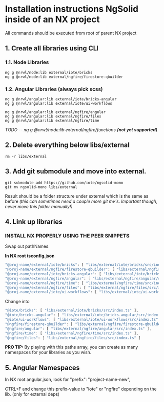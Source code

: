# Installation instructions NgSolid inside of an NX project

All commands should be executed from root of parent NX project

## 1. Create all libraries using CLI

### 1.1. Node Libraries

```
ng g @nrwl/node:lib external/iote/bricks   
ng g @nrwl/node:lib external/ngfire/firestore-qbuilder   
```

### 1.2. Angular Libraries (always pick scss)

```
ng g @nrwl/angular:lib external/iote/bricks-angular
ng g @nrwl/angular:lib external/iote/ui-workflows

ng g @nrwl/angular:lib external/ngfire/angular
ng g @nrwl/angular:lib external/ngfire/files
ng g @nrwl/angular:lib external/ngfire/time
```

<i>TODO</i>
<i>-- ng g @nrwl/node:lib external/ngfire/functions <b>(not yet supported)</b></i>

## 2. Delete everything below libs/external

````
rm -r libs/external
````

## 3. Add git submodule and move into external.

````
git submodule add https://github.com/iote/ngsolid-mono
git mv ngsolid-mono libs/external
````
Result should be a folder structure under external which is the same as before 
<i>(this can sometimes need a couple more git mv's. Important though, never move this folder manually!)</i>

## 4. Link up libraries
### INSTALL NX PROPERLY USING THE PEER SNIPPETS
Swap out pathNames

<b>In NX root tsconfig.json</b>
````javascript
"@proj-name/external/iote/bricks": [ "libs/external/iote/bricks/src/index.ts" ],
"@proj-name/external/ngfire/firestore-qbuilder": [ "libs/external/ngfire/firestore-qbuilder/src/index.ts" ],
"@proj-name/external/iote/bricks-angular": [ "libs/external/iote/bricks-angular/src/index.ts" ],
"@proj-name/external/ngfire/angular": [ "libs/external/ngfire/angular/src/index.ts" ],
"@proj-name/external/ngfire/time": [ "libs/external/ngfire/time/src/index.ts" ],
"@proj-name/external/ngfire/files": [ "libs/external/ngfire/files/src/index.ts" ],
"@proj-name/external/iote/ui-workflows": [ "libs/external/iote/ui-workflows/src/index.ts" ]
````

Change into
````javascript
"@iote/bricks": [ "libs/external/iote/bricks/src/index.ts" ],
"@iote/bricks-angular": [ "libs/external/iote/bricks-angular/src/index.ts" ],
"@iote/ui-workflows": [ "libs/external/iote/ui-workflows/src/index.ts" ],
"@ngfire/firestore-qbuilder": [ "libs/external/ngfire/firestore-qbuilder/src/index.ts" ],
"@ngfire/angular": [ "libs/external/ngfire/angular/src/index.ts" ],
"@ngfire/time": [ "libs/external/ngfire/time/src/index.ts" ],
"@ngfire/files": [ "libs/external/ngfire/files/src/index.ts" ]
````

<b>PRO TIP:</b> By playing with this paths array, you can create as many namespaces for your libraries as you wish.

## 5. Angular Namespaces

In NX root angular.json, look for "prefix": "project-name-new",

CTRL+F and change this prefix-value to "iote" or "ngfire" depending on the lib. (only for external deps)
